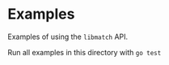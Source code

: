 # Examples

Examples of using the `libmatch` API.

Run all examples in this directory with `go test`
